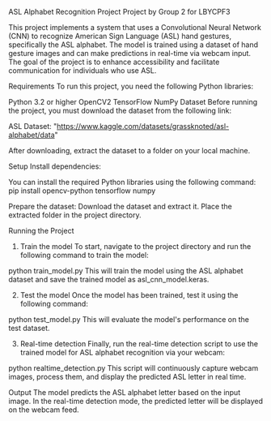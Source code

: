 ASL Alphabet Recognition Project
Project by Group 2 for LBYCPF3

This project implements a system that uses a Convolutional Neural Network (CNN) to recognize American Sign Language (ASL) hand gestures, specifically the ASL alphabet. The model is trained using a dataset of hand gesture images and can make predictions in real-time via webcam input. The goal of the project is to enhance accessibility and facilitate communication for individuals who use ASL.

Requirements
To run this project, you need the following Python libraries:

Python 3.2 or higher
OpenCV2
TensorFlow
NumPy
Dataset
Before running the project, you must download the dataset from the following link:

ASL Dataset: "https://www.kaggle.com/datasets/grassknoted/asl-alphabet/data"

After downloading, extract the dataset to a folder on your local machine.

Setup
Install dependencies:

You can install the required Python libraries using the following command:
pip install opencv-python tensorflow numpy

Prepare the dataset:
Download the dataset and extract it. Place the extracted folder in the project directory.

Running the Project
1. Train the model
To start, navigate to the project directory and run the following command to train the model:

python train_model.py
This will train the model using the ASL alphabet dataset and save the trained model as asl_cnn_model.keras.

2. Test the model
Once the model has been trained, test it using the following command:

python test_model.py
This will evaluate the model's performance on the test dataset.

3. Real-time detection
Finally, run the real-time detection script to use the trained model for ASL alphabet recognition via your webcam:

python realtime_detection.py
This script will continuously capture webcam images, process them, and display the predicted ASL letter in real time.

Output
The model predicts the ASL alphabet letter based on the input image.
In the real-time detection mode, the predicted letter will be displayed on the webcam feed.
